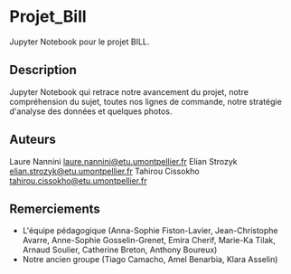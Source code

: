 # Projet_Bill

Jupyter Notebook pour le projet BILL.

## Description

Jupyter Notebook qui retrace notre avancement du projet, notre compréhension du sujet, toutes nos lignes de commande, notre stratégie d'analyse des données et quelques photos.

## Auteurs

Laure Nannini <laure.nannini@etu.umontpellier.fr>
Elian Strozyk <elian.strozyk@etu.umontpellier.fr>
Tahirou Cissokho <tahirou.cissokho@etu.umontpellier.fr>

## Remerciements

* L'équipe pédagogique (Anna-Sophie Fiston-Lavier, Jean-Christophe Avarre, Anne-Sophie Gosselin-Grenet, Emira Cherif, Marie-Ka Tilak, Arnaud Soulier, Catherine Breton, Anthony Boureux)
* Notre ancien groupe (Tiago Camacho, Amel Benarbia, Klara Asselin)
